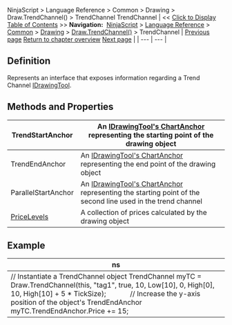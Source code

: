 ﻿
NinjaScript > Language Reference > Common > Drawing > Draw.TrendChannel() > TrendChannel
TrendChannel
| << [Click to Display Table of Contents](trendchannel.md) >> **Navigation:**     [NinjaScript](ninjascript-1.md) > [Language Reference](language_reference_wip-1.md) > [Common](common-1.md) > [Drawing](drawing-1.md) > [Draw.TrendChannel()](draw_trendchannel-1.md) > TrendChannel | [Previous page](draw_trendchannel-1.md) [Return to chapter overview](draw_trendchannel-1.md) [Next page](draw_triangle-1.md) |
| --- | --- |
## Definition
Represents an interface that exposes information regarding a Trend Channel [IDrawingTool](idrawingtool-1.md).
 
## Methods and Properties
| TrendStartAnchor | An [IDrawingTool's ChartAnchor](idrawingtool-1.htm#chartanchor) representing the starting point of the drawing object |
| --- | --- |
| TrendEndAnchor | An [IDrawingTool's ChartAnchor](idrawingtool-1.htm#chartanchor) representing the end point of the drawing object |
| ParallelStartAnchor | An [IDrawingTool's ChartAnchor](idrawingtool-1.htm#chartanchor) representing the starting point of the second line used in the trend channel |
| [PriceLevels](pricelevels-1.md) | A collection of prices calculated by the drawing object |

## 
## 
## 
## Example
| ns |
| --- |
| // Instantiate a TrendChannel object TrendChannel myTC = Draw.TrendChannel(this, "tag1", true, 10, Low[10], 0, High[0], 10, High[10] + 5 * TickSize);              // Increase the y-axis position of the object's TrendEndAnchor myTC.TrendEndAnchor.Price += 15; |
